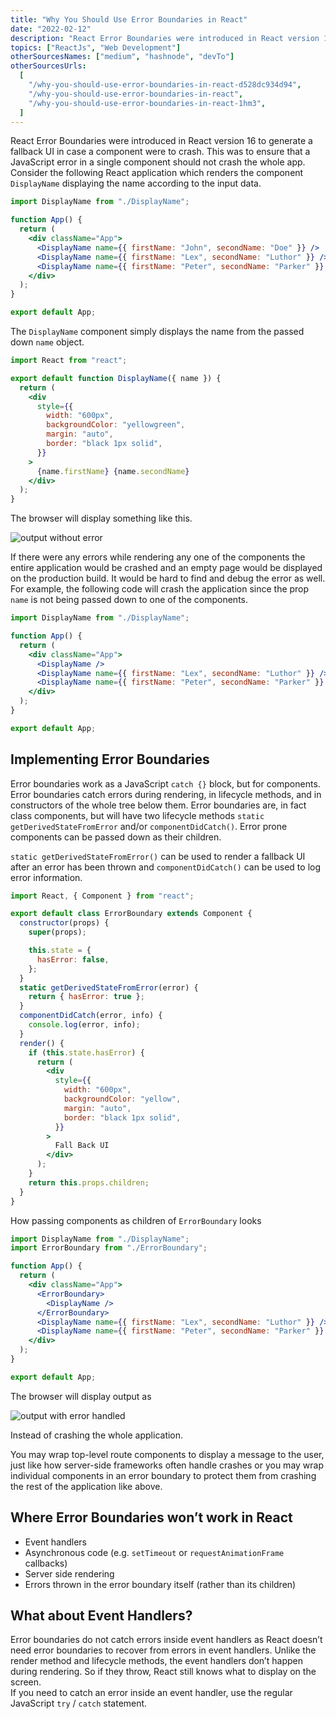 ```yaml
---
title: "Why You Should Use Error Boundaries in React"
date: "2022-02-12"
description: "React Error Boundaries were introduced in React version 16 to generate a fallback UI in case a component were to crash. This was to ensure that a JavaScript error in a single component should not crash the whole app. "
topics: ["ReactJs", "Web Development"]
otherSourcesNames: ["medium", "hashnode", "devTo"]
otherSourcesUrls:
  [
    "/why-you-should-use-error-boundaries-in-react-d528dc934d94",
    "/why-you-should-use-error-boundaries-in-react",
    "/why-you-should-use-error-boundaries-in-react-1hm3",
  ]
---
```


React Error Boundaries were introduced in React version 16 to generate a fallback UI in case a component were to crash. This was to ensure that a JavaScript error in a single component should not crash the whole app.  
Consider the following React application which renders the component `DisplayName` displaying the name according to the input data.

```jsx
import DisplayName from "./DisplayName";

function App() {
  return (
    <div className="App">
      <DisplayName name={{ firstName: "John", secondName: "Doe" }} />
      <DisplayName name={{ firstName: "Lex", secondName: "Luthor" }} />
      <DisplayName name={{ firstName: "Peter", secondName: "Parker" }} />
    </div>
  );
}

export default App;
```

The `DisplayName` component simply displays the name from the passed down `name` object.

```jsx
import React from "react";

export default function DisplayName({ name }) {
  return (
    <div
      style={{
        width: "600px",
        backgroundColor: "yellowgreen",
        margin: "auto",
        border: "black 1px solid",
      }}
    >
      {name.firstName} {name.secondName}
    </div>
  );
}
```

The browser will display something like this.

![output without error](https://miro.medium.com/max/723/1*iaKiQ9i-jsEewCeHqHMs8g.png)

If there were any errors while rendering any one of the components the entire application would be crashed and an empty page would be displayed on the production build. It would be hard to find and debug the error as well. For example, the following code will crash the application since the prop `name` is not being passed down to one of the components.

```jsx
import DisplayName from "./DisplayName";

function App() {
  return (
    <div className="App">
      <DisplayName />
      <DisplayName name={{ firstName: "Lex", secondName: "Luthor" }} />
      <DisplayName name={{ firstName: "Peter", secondName: "Parker" }} />
    </div>
  );
}

export default App;
```

## Implementing Error Boundaries

Error boundaries work as a JavaScript `catch {}` block, but for components. Error boundaries catch errors during rendering, in lifecycle methods, and in constructors of the whole tree below them. Error boundaries are, in fact class components, but will have two lifecycle methods `static getDerivedStateFromError` and/or `componentDidCatch()`. Error prone components can be passed down as their children.

`static getDerivedStateFromError()` can be used to render a fallback UI after an error has been thrown and `componentDidCatch()` can be used to log error information.

```jsx
import React, { Component } from "react";

export default class ErrorBoundary extends Component {
  constructor(props) {
    super(props);

    this.state = {
      hasError: false,
    };
  }
  static getDerivedStateFromError(error) {
    return { hasError: true };
  }
  componentDidCatch(error, info) {
    console.log(error, info);
  }
  render() {
    if (this.state.hasError) {
      return (
        <div
          style={{
            width: "600px",
            backgroundColor: "yellow",
            margin: "auto",
            border: "black 1px solid",
          }}
        >
          Fall Back UI
        </div>
      );
    }
    return this.props.children;
  }
}
```

How passing components as children of `ErrorBoundary` looks

```jsx
import DisplayName from "./DisplayName";
import ErrorBoundary from "./ErrorBoundary";

function App() {
  return (
    <div className="App">
      <ErrorBoundary>
        <DisplayName />
      </ErrorBoundary>
      <DisplayName name={{ firstName: "Lex", secondName: "Luthor" }} />
      <DisplayName name={{ firstName: "Peter", secondName: "Parker" }} />
    </div>
  );
}

export default App;
```

The browser will display output as

![output with error handled](https://miro.medium.com/max/754/1*XYsZV_AY7cXrE3eYJaH7tQ.png)

Instead of crashing the whole application.

You may wrap top-level route components to display a message to the user, just like how server-side frameworks often handle crashes or you may wrap individual components in an error boundary to protect them from crashing the rest of the application like above.

## Where Error Boundaries won’t work in React

- Event handlers
- Asynchronous code (e.g. `setTimeout` or `requestAnimationFrame` callbacks)
- Server side rendering
- Errors thrown in the error boundary itself (rather than its children)

## What about Event Handlers?

Error boundaries do not catch errors inside event handlers as React doesn’t need error boundaries to recover from errors in event handlers. Unlike the render method and lifecycle methods, the event handlers don’t happen during rendering. So if they throw, React still knows what to display on the screen.  
If you need to catch an error inside an event handler, use the regular JavaScript `try` / `catch` statement.

